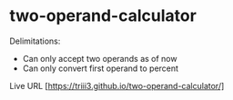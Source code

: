 # two-operand-calculator
Delimitations:
- Can only accept two operands as of now
- Can only convert first operand to percent

Live URL [https://triii3.github.io/two-operand-calculator/]

